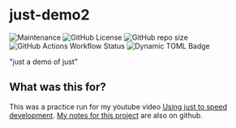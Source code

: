 # just-demo2

![Maintenance](https://img.shields.io/maintenance/no/2024)
![GitHub License](https://img.shields.io/github/license/chicks-net/just-demo2)
![GitHub repo size](https://img.shields.io/github/repo-size/chicks-net/just-demo2)
![GitHub Actions Workflow Status](https://img.shields.io/github/actions/workflow/status/chicks-net/just-demo2/verify.yaml)
![Dynamic TOML Badge](https://img.shields.io/badge/dynamic/toml?url=https%3A%2F%2Fraw.githubusercontent.com%2Fchicks-net%2Fjust-demo2%2Frefs%2Fheads%2Fmain%2FCargo.toml&query=%24.package.version&label=package.version)

"just a demo of just"

## What was this for?

This was a practice run for my youtube video
[Using just to speed development](https://youtu.be/m7ZCnGnYyvs?si=QNvUZJiGo20FVdnD).
[My notes for this project](https://github.com/chicks-net/presentation-notes/tree/main/just-intro)
are also on github.
